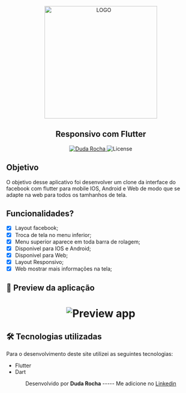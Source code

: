 <p align="center"><img style="width: 300px;" alt="LOGO" src="https://logodownload.org/wp-content/uploads/2014/09/facebook-logo-15.png"></p>
<h2 align="center">Responsivo com Flutter</h2>

<p align="center">
   <a href="https://www.linkedin.com/in/duda-rocha-809461162/">
      <img alt="Duda Rocha" src="https://img.shields.io/badge/-Duda Rocha-1360e0?style=flat&logo=Linkedin&logoColor=white" />
   </a>  
  <img alt="License" src="https://img.shields.io/badge/license-MIT-1360e0">
</p>

## Objetivo

O objetivo desse aplicativo foi desenvolver um clone da interface do facebook com flutter para mobile IOS, Android e Web de modo que se adapte na web para todos os tamhanhos de tela. 

## Funcionalidades?

- [x] Layout facebook;
- [x] Troca de tela no menu inferior;
- [x] Menu superior aparece em toda barra de rolagem;
- [x] Disponivel para IOS e Android;
- [x] Disponivel para Web;
- [x] Layout Responsivo;
- [x] Web mostrar mais informações na tela;

## 📱 Preview da aplicação

<h1 align="center">
   <img src="https://github.com/RDudaRocha/facebook_responsivo_flutter/blob/main/imagens/testefaceweb.gif" alt="Preview app"/>
</h1>

## 🛠 Tecnologias utilizadas

Para o desenvolvimento deste site utilizei as seguintes tecnologias:

- Flutter
- Dart

<p align= center>
Desenvolvido por <strong>Duda Rocha</strong>   -----   Me adicione no <a href="https://www.linkedin.com/in/duda-rocha-809461162/"target="_blank">Linkedin</a>
</p>
